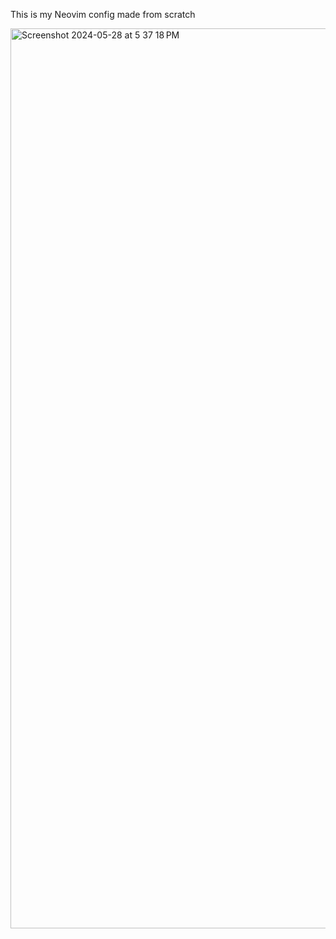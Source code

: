 This is my Neovim config made from scratch

<img width="1440" alt="Screenshot 2024-05-28 at 5 37 18 PM" src="https://github.com/hkhrithik007/nvimScratch/assets/122602243/3f143170-e694-4e9a-9d07-a84efe2b2580">
